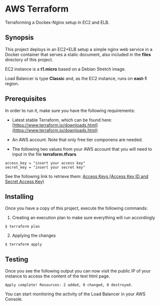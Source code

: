 # AWS Terraform

Terraforming a Dockex-Nginx setup in EC2 and ELB.

## Synopsis

This project deploys in an EC2+ELB setup a simple nginx web service in a Docker container that serves a static document, also included in the **files** directory of this project.

EC2 instance is a **t1.micro** based on a Debian Stretch image.

Load Balancer is type **Classic** and, as the EC2 instance, runs on **east-1** region.


## Prerequisites

In order to run it, make sure you have the following requirements: 

- Latest stable Terraform, which can be found here: [https://www.terraform.io/downloads.html](https://www.terraform.io/downloads.html)


- An AWS account. Note that only free tier componens are needed. 


- The following two values from your AWS account that you will need to input in the file **terraform.tfvars**

```
access_key = "insert your access key"
secret_key = "insert your secret key"
```

See the following link to retrieve them:
[Access Keys (Access Key ID and Secret Access Key)](https://docs.aws.amazon.com/general/latest/gr/aws-sec-cred-types.html#access-keys-and-secret-access-keys)


## Installing

Once you have a copy of this project, execute the following commands:


1. Creating an execution plan to make sure everything will run accordingly
```
$ terraform plan
```

2. Applying the changes
```
$ terraform apply
```


## Testing 
Once you see the following output you can now visit the public IP of your instance to access the content of the test html page.
```
Apply complete! Resources: 2 added, 0 changed, 0 destroyed.
```

You can start monitoring the activity of the Load Balancer in your AWS Console.
